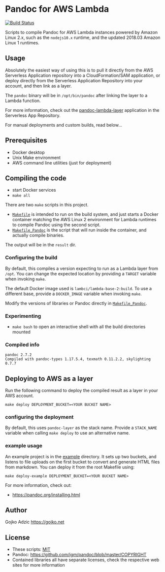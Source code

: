 # Pandoc for AWS Lambda

[![Build Status](https://travis-ci.org/theNBS/pandoc-aws-lambda-binary.svg?branch=master)](https://travis-ci.org/theNBS/pandoc-aws-lambda-binary)

Scripts to compile Pandoc for AWS Lambda instances powered by Amazon Linux 2.x, such as the `nodejs10.x` runtime, and the updated 2018.03 Amazon Linux 1 runtimes. 

## Usage

Absolutely the easiest way of using this is to pull it directly from the AWS Serverless Application repository into a CloudFormation/SAM application, or deploy directly from the Serverless Application Repository into your account, and then link as a layer. 

The `pandoc` binary will be in `/opt/bin/pandoc` after linking the layer to a Lambda function.

For more information, check out the [pandoc-lambda-layer](https://console.aws.amazon.com/serverlessrepo/home?region=us-east-1#/published-applications/arn:aws:serverlessrepo:us-east-1:145266761615:applications~pandoc-lambda-layer) application in the Serverless App Repository.

For manual deployments and custom builds, read below...

## Prerequisites

* Docker desktop
* Unix Make environment
* AWS command line utilities (just for deployment)

## Compiling the code

* start Docker services
* `make all`

There are two `make` scripts in this project.

* [`Makefile`](Makefile) is intended to run on the build system, and just starts a Docker container matching the AWS Linux 2 environment for Lambda runtimes to compile Pandoc using the second script.
* [`Makefile_Pandoc`](Makefile_Pandoc) is the script that will run inside the container, and actually compile binaries. 

The output will be in the `result` dir.

### Configuring the build

By default, this compiles a version expecting to run as a Lambda layer from `/opt`. You can change the expected location by providing a `TARGET` variable when invoking `make`.

The default Docker image used is `lambci/lambda-base-2:build`. To use a different base, provide a `DOCKER_IMAGE` variable when invoking `make`.

Modify the versions of libraries or Pandoc directly in [`Makefile_Pandoc`](Makefile_Pandoc).

### Experimenting

* `make bash` to open an interactive shell with all the build directories mounted

### Compiled info

```
pandoc 2.7.2
Compiled with pandoc-types 1.17.5.4, texmath 0.11.2.2, skylighting 0.7.7
```

## Deploying to AWS as a layer

Run the following command to deploy the compiled result as a layer in your AWS account.

```
make deploy DEPLOYMENT_BUCKET=<YOUR BUCKET NAME>
```

### configuring the deployment

By default, this uses `pandoc-layer` as the stack name. Provide a `STACK_NAME` variable when
calling `make deploy` to use an alternative name.

### example usage

An example project is in the [example](example) directory. It sets up two buckets, and listens to file uploads on the first bucket to convert and generate HTML files from markdown. You can deploy it from the root Makefile using:

```
make deploy-example DEPLOYMENT_BUCKET=<YOUR BUCKET NAME>
```

For more information, check out:

* https://pandoc.org/installing.html

## Author

Gojko Adzic <https://gojko.net>

## License

* These scripts: [MIT](https://opensource.org/licenses/MIT)
* Pandoc: https://github.com/jgm/pandoc/blob/master/COPYRIGHT
* Contained libraries all have separate licenses, check the respective web sites for more information
